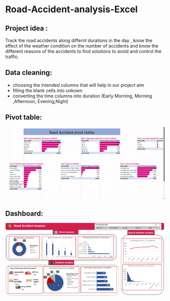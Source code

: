 # Road-Accident-analysis-Excel
## Project idea :
Track the road accidents along differnt durations in the day , know the effect of the weather condition on the number of accidents and know the different reasons of the accidents to find solutions to avoid and control the traffic.
## Data cleaning:
- choosing the intended columns that will help in our project aim
- filling the blank cells into unkown
- converting the time columns into duration (Early Morning, Morning ,Afternoon, Evening,Night)
## Pivot table:
![Alt text](https://github.com/Arwa988/Road-Accident-analysis-Excel-/blob/main/pivot.png)
## Dashboard:
![Alt text](https://github.com/Arwa988/Road-Accident-analysis-Excel-/blob/main/dashboard.png)
